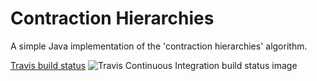 # Contraction Hierarchies

A simple Java implementation of the 'contraction hierarchies' algorithm.

[Travis build status](https://travis-ci.org/michaeltandy/contraction-hierarchies) ![Travis Continuous Integration build status image](https://api.travis-ci.org/michaeltandy/contraction-hierarchies.svg)

